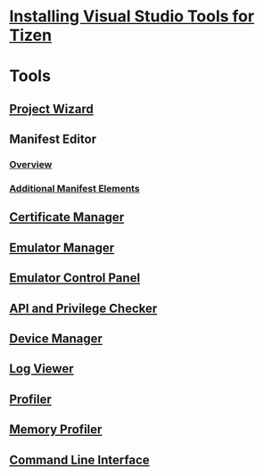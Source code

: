 # [Installing Visual Studio Tools for Tizen](/application/vstools/install.md)
# Tools
## [Project Wizard](/application/vstools/tools/project-wizard.md)
## Manifest Editor
### [Overview](/application/vstools/tools/manifest-editor.md)
### [Additional Manifest Elements](/application/vstools/tools/manifest-elements.md)
## [Certificate Manager](/application/vstools/tools/certificate-manager.md)
## [Emulator Manager](/application/vstools/tools/emulator-manager.md)
## [Emulator Control Panel](/application/vstools/tools/emulator-control-panel.md)
## [API and Privilege Checker](/application/vstools/tools/api-privilege-checker.md)
## [Device Manager](/application/vstools/tools/device-manager.md)
## [Log Viewer](/application/vstools/tools/log-viewer.md)
## [Profiler](/application/vstools/tools/profiler-user-manual.md)
## [Memory Profiler](/application/vstools/tools/memory-profiler-user-manual.md)
## [Command Line Interface](/application/vstools/tools/dotnet-cli-ext.md)
